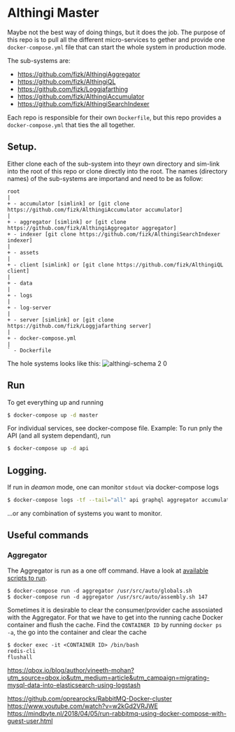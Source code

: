 # Althingi Master

Maybe not the best way of doing things, but it does the job.
The purpose of this repo is to pull all the different micro-services to gether and provide one `docker-compose.yml` file that can start the whole system in production mode.

The sub-systems are:
* https://github.com/fizk/AlthingiAggregator
* https://github.com/fizk/AlthingiQL
* https://github.com/fizk/Loggjafarthing
* https://github.com/fizk/AlthingiAccumulator
* https://github.com/fizk/AlthingiSearchIndexer

Each repo is responsible for their own `Dockerfile`, but this repo provides a `docker-compose.yml` that ties the all together.

## Setup.
Either clone each of the sub-system into theyr own directory and sim-link into the root of this repo or clone directly into the root. The names (directory names) of the sub-systems are importand and need to be as follow:

```
root
|
+ - accumulator [simlink] or [git clone https://github.com/fizk/AlthingiAccumulator accumulator]
|
+ - aggregator [simlink] or [git clone https://github.com/fizk/AlthingiAggregator aggregator]
+ - indexer [git clone https://github.com/fizk/AlthingiSearchIndexer indexer]
|
+ - assets
| 
+ - client [simlink] or [git clone https://github.com/fizk/AlthingiQL client]
|
+ - data
|
+ - logs
|
+ - log-server
|
+ - server [simlink] or [git clone https://github.com/fizk/Loggjafarthing server]
| 
+ - docker-compose.yml
| 
` - Dockerfile
```

The hole systems looks like this:
![althingi-schema 2 0](https://user-images.githubusercontent.com/386336/56483409-2c140300-650d-11e9-8f25-b5f65d2e0fd4.png)

## Run
To get everything up and running

```bash
$ docker-compose up -d master
```

For individual services, see docker-compose file. Example: To run pnly the API (and all system dependant), run 
```bash
$ docker-compose up -d api
```

## Logging.
If run in _deamon_ mode, one can monitor `stdout` via docker-compose logs
```bash
$ docker-compose logs -tf --tail="all" api graphql aggregator accumulator
```
...or any combination of systems you want to monitor.

## Useful commands

### Aggregator
The Aggregator is run as a one off command. Have a look at [available scripts to run](https://github.com/fizk/AlthingiAggregator/tree/master/auto).

```
$ docker-compose run -d aggregator /usr/src/auto/globals.sh
$ docker-compose run -d aggregator /usr/src/auto/assembly.sh 147
```

Sometimes it is desirable to clear the consumer/provider cache assosiated with the Aggregator. For that we have to get into the running cache Docker container and flush the cache. Find the `CONTAINER ID` by running `docker ps -a`, the go into the container and clear the cache

```
$ docker exec -it <CONTAINER ID> /bin/bash
redis-cli
flushall
```

https://qbox.io/blog/author/vineeth-mohan?utm_source=qbox.io&utm_medium=article&utm_campaign=migrating-mysql-data-into-elasticsearch-using-logstash


https://github.com/oprearocks/RabbitMQ-Docker-cluster
https://www.youtube.com/watch?v=w2kGd2VRJWE
https://mindbyte.nl/2018/04/05/run-rabbitmq-using-docker-compose-with-guest-user.html
